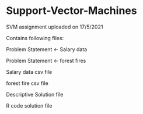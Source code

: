 # Support-Vector-Machines

SVM assignment uploaded on 17/5/2021

Contains following files:

Problem Statement <- Salary data

Problem Statement <- forest fires

Salary data csv file

forest fire csv file

Descriptive Solution file

R code solution file
